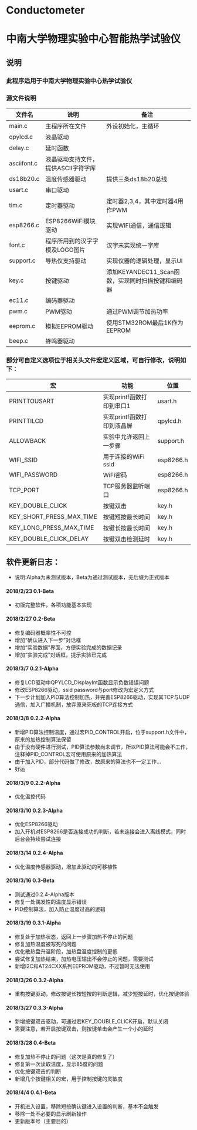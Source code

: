 # Conductometer
# 中南大学物理实验中心智能热学试验仪


 ## 说明


 ### 此程序适用于中南大学物理实验中心热学试验仪


 ### 源文件说明

| 文件名      | 说明                                | 备注                                              |
| ----------- | ----------------------------------- | ------------------------------------------------- |
| main.c      | 主程序所在文件                      | 外设初始化，主循环                                |
| qpylcd.c    | 液晶驱动                            |                                                   |
| delay.c     | 延时函数                            |                                                   |
| asciifont.c | 液晶驱动支持文件，提供ASCII字符字库 |                                                   |
| ds18b20.c   | 温度传感器驱动                      | 提供三条ds18b20总线                               |
| usart.c     | 串口驱动                            |                                                   |
| tim.c       | 定时器驱动                          | 定时器2,3,4，其中定时器4用作PWM                   |
| esp8266.c   | ESP8266WiFi模块驱动                 | 实现WiFi通信，通信逻辑                            |
| font.c      | 程序所用到的汉字字模及LOGO图片      | 汉字未实现统一字库                                |
| support.c   | 导热仪支持驱动                      | 实现仪器的逻辑处理，显示UI                        |
| key.c       | 按键驱动                            | 添加KEYANDEC11_Scan函数，实现同时扫描按键和编码器 |
| ec11.c      | 编码器驱动                          |                                                   |
| pwm.c       | PWM驱动                             | 通过PWM调节加热功率                               |
| eeprom.c    | 模拟EEPROM驱动                      | 使用STM32ROM最后1K作为EEPROM                      |
| beep.c      | 蜂鸣器驱动                          |                                                   |


 ### 部分可自定义选项位于相关头文件宏定义区域，可自行修改，说明如下：

| 宏                       | 功能                       | 位置      |
| ------------------------ | -------------------------- | --------- |
| PRINTTOUSART             | 实现printf函数打印到串口1  | usart.h   |
| PRINTTILCD               | 实现printf函数打印到液晶屏 | qpylcd.h  |
| ALLOWBACK                | 实验中允许返回上一步骤     | support.h |
| WIFI_SSID                | 用于连接的WiFi ssid        | esp8266.h |
| WIFI_PASSWORD            | WiFi密码                   | esp8266.h |
| TCP_PORT                 | TCP服务器监听端口          | esp8266.h |
| KEY_DOUBLE_CLICK         | 按键双击                   | key.h     |
| KEY_SHORT_PRESS_MAX_TIME | 按键短按最长时间           | key.h     |
| KEY_LONG_PRESS_MAX_TIME  | 按键长按最长时间           | key.h     |
| KEY_DOUBLE_CLICK_DELAY   | 按键双击检测延时           | key.h     |


 ## 软件更新日志：

 * 说明:Alpha为未测试版本，Beta为通过测试版本，无后缀为正式版本


 #### 2018/2/23	0.1-Beta
- 初版完整软件，各项功能基本实现


 #### 2018/2/27	0.2-Beta
- 修复编码器概率性不可控
- 增加“确认进入下一步”对话框
- 增加“实验数据”界面，方便实验完成的数据记录
- 增加“实验完成”对话框，提示实验已完成


 #### 2018/3/7	0.2.1-Alpha
- 修复LCD驱动中QPYLCD_DisplayInt函数显示负数错误问题
- 修改ESP8266驱动，ssid password与port修改为宏定义方式
- 下一步计划加入PID算法控制加热，并完善ESP8266驱动，实现其TCP与UDP通信，加入广播机制，放弃原来死板的TCP连接方式


 #### 2018/3/8   0.2.2-Alpha
- 新增PID算法控制温度，通过宏PID_CONTROL开启，位于support.h文件中，原来的加热控制算法保留
- 由于没有硬件进行测试，PID算法参数尚未调节，所以PID算法可能会不工作，注释掉PID_CONTROL宏可使用原来的加热算法
- 由于加入PID，部分代码做了修改，故原来的算法也不一定工作...
- 好运


 #### 2018/3/9	0.2.2-Alpha
- 优化温控代码


 #### 2018/3/10	0.2.3-Alpha
- 优化ESP8266驱动
- 加入开机对ESP8266是否连接成功的判断，若未连接会进入离线模式，同时后台会持续尝试连接


 #### 2018/3/14	0.2.4-Alpha
- 优化温度传感器驱动，增加此驱动的可移植性


 #### 2018/3/16 0.3-Beta
- 测试通过0.2.4-Alpha版本
- 修复一处偶发性的温度显示错误
- PID控制算法，加入防止温度过高的逻辑


 #### 2018/3/19 0.3.1-Alpha
- 修复处于加热状态，返回上一步骤加热不停止的问题
- 修复加热温度被写死的问题
- 优化散热盘升温阶段，加热盘温度控制的更低
- 尝试修复加热结束，加热电压输出不会停止的问题，需要测试
- 新增I2C和AT24CXX系列EEPROM驱动，不过暂时无法使用


 #### 2018/3/26 0.3.2-Alpha
- 重构按键驱动，修改按键长按短按的判断逻辑，减少短按延时，优化按键体验


 #### 2018/3/27	0.3.3-Alpha
- 新增按键双击驱动，可通过宏KEY_DOUBLE_CLICK开启，默认关闭
- 需要注意，若开启按键双击，则按键单击会产生一个小的延时


 #### 2018/3/28 0.4-Beta
- 修复加热不停止的问题（这次是真的修复了）
- 修复第一次读取温度，显示85度的问题
- 优化按键双击的判断
- 新增几个按键相关的宏，用于控制按键的灵敏度

 #### 2018/4/4	0.4.1-Beta
- 开机进入设置，移除短按确认键进入设置的判断，基本不会触发
- 移除一处不必要的显示刷新操作 
- 更新版本号（主要目的）

